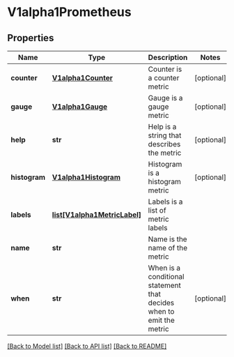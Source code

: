 # V1alpha1Prometheus

## Properties
Name | Type | Description | Notes
------------ | ------------- | ------------- | -------------
**counter** | [**V1alpha1Counter**](V1alpha1Counter.md) | Counter is a counter metric | [optional] 
**gauge** | [**V1alpha1Gauge**](V1alpha1Gauge.md) | Gauge is a gauge metric | [optional] 
**help** | **str** | Help is a string that describes the metric | [optional] 
**histogram** | [**V1alpha1Histogram**](V1alpha1Histogram.md) | Histogram is a histogram metric | [optional] 
**labels** | [**list[V1alpha1MetricLabel]**](V1alpha1MetricLabel.md) | Labels is a list of metric labels | 
**name** | **str** | Name is the name of the metric | 
**when** | **str** | When is a conditional statement that decides when to emit the metric | [optional] 

[[Back to Model list]](../README.md#documentation-for-models) [[Back to API list]](../README.md#documentation-for-api-endpoints) [[Back to README]](../README.md)


